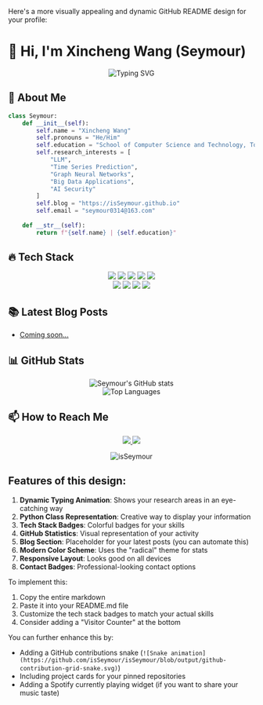 Here's a more visually appealing and dynamic GitHub README design for your profile:

# 👋 Hi, I'm Xincheng Wang (Seymour)

<p align="center">
  <img src="https://readme-typing-svg.demolab.com?font=Fira+Code&pause=1000&color=00F718&width=435&lines=Information+Security+Researcher;Machine+Learning+Enthusiast;AI+Security+Explorer;Big+Data+Developer" alt="Typing SVG" />
</p>

## 🚀 About Me

```python
class Seymour:
    def __init__(self):
        self.name = "Xincheng Wang"
        self.pronouns = "He/Him"
        self.education = "School of Computer Science and Technology, Tongji University"
        self.research_interests = [
            "LLM", 
            "Time Series Prediction",
            "Graph Neural Networks",
            "Big Data Applications",
            "AI Security"
        ]
        self.blog = "https://isSeymour.github.io"
        self.email = "seymour0314@163.com"
        
    def __str__(self):
        return f"{self.name} | {self.education}"
```

## 🔥 Tech Stack

<p align="center">
  <img src="https://img.shields.io/badge/Python-3776AB?style=for-the-badge&logo=python&logoColor=white" />
  <img src="https://img.shields.io/badge/TensorFlow-FF6F00?style=for-the-badge&logo=tensorflow&logoColor=white" />
  <img src="https://img.shields.io/badge/PyTorch-EE4C2C?style=for-the-badge&logo=pytorch&logoColor=white" />
  <img src="https://img.shields.io/badge/Keras-D00000?style=for-the-badge&logo=keras&logoColor=white" />
  <img src="https://img.shields.io/badge/scikit_learn-F7931E?style=for-the-badge&logo=scikit-learn&logoColor=white" />
  <br>
  <img src="https://img.shields.io/badge/Apache_Spark-E25A1C?style=for-the-badge&logo=apachespark&logoColor=white" />
  <img src="https://img.shields.io/badge/Hadoop-66CCFF?style=for-the-badge&logo=apachehadoop&logoColor=black" />
  <img src="https://img.shields.io/badge/MySQL-4479A1?style=for-the-badge&logo=mysql&logoColor=white" />
  <img src="https://img.shields.io/badge/Git-F05032?style=for-the-badge&logo=git&logoColor=white" />
</p>

## 📚 Latest Blog Posts
<!-- BLOG-POST-LIST:START -->
- [Coming soon...]()
<!-- BLOG-POST-LIST:END -->

## 📊 GitHub Stats

<p align="center">
  <img src="https://github-readme-stats.vercel.app/api?username=isSeymour&show_icons=true&theme=radical" alt="Seymour's GitHub stats" />
  <br>
  <img src="https://github-readme-stats.vercel.app/api/top-langs/?username=isSeymour&layout=compact&theme=radical" alt="Top Languages" />
</p>

## 📫 How to Reach Me

<p align="center">
  <a href="mailto:seymour0314@163.com">
    <img src="https://img.shields.io/badge/Email-163-D14836?style=for-the-badge&logo=gmail&logoColor=white" />
  </a>
  <a href="https://isSeymour.github.io">
    <img src="https://img.shields.io/badge/Blog-GitHub%20Pages-222222?style=for-the-badge&logo=github&logoColor=white" />
  </a>
</p>

<p align="center">
  <img src="https://komarev.com/ghpvc/?username=isSeymour&label=Profile%20views&color=0e75b6&style=flat" alt="isSeymour" />
</p>


## Features of this design:

1. **Dynamic Typing Animation**: Shows your research areas in an eye-catching way
2. **Python Class Representation**: Creative way to display your information
3. **Tech Stack Badges**: Colorful badges for your skills
4. **GitHub Statistics**: Visual representation of your activity
5. **Blog Section**: Placeholder for your latest posts (you can automate this)
6. **Modern Color Scheme**: Uses the "radical" theme for stats
7. **Responsive Layout**: Looks good on all devices
8. **Contact Badges**: Professional-looking contact options

To implement this:
1. Copy the entire markdown
2. Paste it into your README.md file
3. Customize the tech stack badges to match your actual skills
4. Consider adding a "Visitor Counter" at the bottom

You can further enhance this by:
- Adding a GitHub contributions snake (`![Snake animation](https://github.com/isSeymour/isSeymour/blob/output/github-contribution-grid-snake.svg)`)
- Including project cards for your pinned repositories
- Adding a Spotify currently playing widget (if you want to share your music taste)
